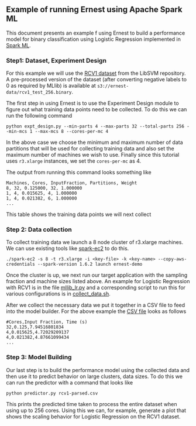 ## Example of running Ernest using Apache Spark ML

This document presents an example f using Ernest to build a performance
model for binary classification using Logistic Regression implemented in [Spark
ML](http://spark.apache.org/mllib).

### Step1: Dataset, Experiment Design

For this example we will use the [RCV1
dataset](https://www.csie.ntu.edu.tw/~cjlin/libsvmtools/datasets/binary.html#rcv1.binary) from the
LibSVM repository. A pre-processed version of the dataset (after converting negative labels to 0 as
required by MLlib) is available at `s3://ernest-data/rcv1_test_256.binary`.

The first step in using Ernest is to use the Experiment Design module to figure out what training
data points need to be collected. To do this we can run the following command
```
python expt_design.py --min-parts 4 --max-parts 32 --total-parts 256 --min-mcs 1 --max-mcs 8 --cores-per-mc 4
```

In the above case we choose the minimum and maximum number of data partitions that will be used for 
collecting training data and also set the maximum number of machines we wish to use. Finally since
this tutorial uses `r3.xlarge` instances, we set the `cores-per-mc` as 4. 

The output from running this command looks something like
```
Machines, Cores, InputFraction, Partitions, Weight
8, 32, 0.125000, 32, 1.000000
1, 4, 0.015625, 4, 1.000000
1, 4, 0.021382, 6, 1.000000
...
```

This table shows the training data points we will next collect

### Step 2: Data collection

To collect training data we launch a 8 node cluster of r3.xlarge machines. We can use existing tools
like [spark-ec2](https://github.com/amplab/spark-ec2) to do this.

```
./spark-ec2 -s 8 -t r3.xlarge -i <key-file> -k <key-name> --copy-aws-credentials --spark-version 1.6.2 launch ernest-demo
```

Once the cluster is up, we next run our target application with the sampling fraction and machine
sizes listed above. An example for Logistic Regression with RCV1 is in the file
[mllib_lr.py](mllib_lr.py) and a corresponding script to run this for various configurations is in
[collect_data.sh](collect_data.sh).

After we collect the necessary data we put it together in a CSV file to feed into the model builder.
For the above example the [CSV file](rcv1-parsed.csv) looks as follows
```
#Cores,Input Fraction, Time (s)
32,0.125,7.94516801834
4,0.015625,4.72029209137
4,0.021382,4.87661099434
...
```

### Step 3: Model Building

Our last step is to build the performance model using the collected data and then use it to predict
behavior on large clusters, data sizes. To do this we can run the predictor with a command that
looks like
```
python predictor.py rcv1-parsed.csv
```
This prints the predicted time taken to process the entire dataset when using up to 256 cores.
Using this we can, for example, generate a plot that shows the scaling behavior for Logistic Regression 
on the RCV1 dataset.

